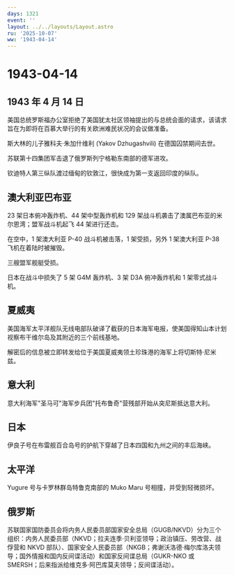 ```yaml
---
days: 1321
event: ''
layout: ../../layouts/Layout.astro
ru: '2025-10-07'
ww: '1943-04-14'
---
```


# 1943-04-14

## 1943 年 4 月 14 日

美国总统罗斯福办公室拒绝了美国犹太社区领袖提出的与总统会面的请求，该请求旨在为即将在百慕大举行的有关欧洲难民状况的会议做准备。

斯大林的儿子雅科夫·朱加什维利 (Yakov Dzhugashvili) 在德国囚禁期间去世。

苏联第十四集团军击退了俄罗斯列宁格勒东南部的德军进攻。

钦迪特人第三纵队渡过缅甸的钦敦江，很快成为第一支返回印度的纵队。

## 澳大利亚巴布亚

23 架日本俯冲轰炸机、44 架中型轰炸机和 129
架战斗机袭击了澳属巴布亚的米尔恩湾；盟军战斗机起飞 44 架进行还击。

在空中，1 架澳大利亚 P-40 战斗机被击落，1 架受损，另外 1 架澳大利亚 P-38
飞机在着陆时被摧毁。

三艘盟军舰艇受损。

日本在战斗中损失了 5 架 G4M 轰炸机、3 架 D3A 俯冲轰炸机和 1
架零式战斗机。

## 夏威夷

美国海军太平洋舰队无线电部队破译了截获的日本海军电报，使美国得知山本计划视察布干维尔岛及其附近的三个前线基地。

解密后的信息被立即转发给位于美国夏威夷领土珍珠港的海军上将切斯特·尼米兹。

## 意大利

意大利海军"圣马可"海军步兵团"托布鲁奇"营残部开始从突尼斯抵达意大利。

## 日本

伊良子号在布雷舰百合岛号的护航下穿越了日本四国和九州之间的丰后海峡。

## 太平洋

Yugure 号与卡罗林群岛特鲁克南部的 Muko Maru 号相撞，并受到轻微损坏。

## 俄罗斯

苏联国家国防委员会将内务人民委员部国家安全总局（GUGB/NKVD）分为三个组织：内务人民委员部（NKVD；拉夫连季·贝利亚领导；政治镇压、劳改营、战俘营和
NKVD
部队）、国家安全人民委员部（NKGB；弗谢沃洛德·梅尔库洛夫领导；国外情报和国内反间谍活动）和国家反间谍总局（GUKR-NKO
或 SMERSH；后来指派给维克多·阿巴库莫夫领导；反间谍活动）。